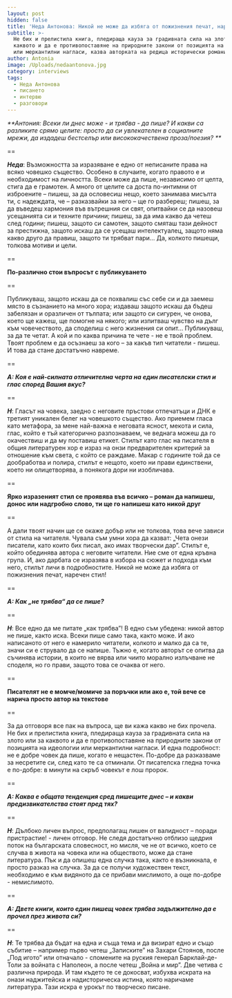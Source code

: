 ```yaml
---
layout: post
hidden: false
title: 'Неда Антонова: Никой не може да избяга от пожизнения печат, наречен стил'
subtitle: >-
  Не бих и прелистила книга, пледираща кауза за градивната сила на злото или за
  каквото и да е противопоставяне на природните закони от позицията на идеологии
  или меркантилни нагласи, казва авторката на редица исторически романи
author: Antonia
image: /Uploads/nedaantonova.jpg
category: interviews
tags:
  - Неда Антонова
  - писането
  - интервю
  - разговори
---
```

_**Антония: Всеки ли днес може - и трябва - да пише? И какви са разликите срямо целите: просто да си увлекателен в социалните мрежи, да издадеш бестселър или висококачествена проза/поезия? **_

\==

_**Неда**_: Възможността за изразяване е едно от неписаните права на всяко човешко същество. Особено в случаите, когато правото е и необходимост на личността. Всеки може да пише, независимо от целта, стига да е грамотен. А много от целите са доста по-интимни от изброените – пишеш, за да ословесиш нещо, което занимава мисълта ти, с надеждата, че – разказвайки за него – ще го разбереш; пишеш, за да въведеш хармония във вътрешния си свят, опитвайки се да назовеш усещанията си и техните причини; пишеш, за да има какво да четеш след години; пишеш, защото си самотен, защото смяташ тази дейност за престижна, защото искаш да се усещаш интелектуалец, защото няма какво друго да правиш, защото ти трябват пари… Да, колкото пишещи, толкова мотиви и цели. 

\==

**По-различно стои въпросът с публикуването**

\==

Публикуваш, защото искаш да се похвалиш със себе си и да заемеш място в съзнанието на много хора; издаваш защото искаш да бъдеш забелязан и оразличен от тълпата; или защото си сигурен, че онова, което ще кажеш, ще помогне на някого;  или изпитваш чувство на дълг към човечеството, да споделиш с него жизнения си опит… Публикуваш, за да те четат. А кой и по каква причина те чете - не е твой проблем. Твоят проблем е да осъзнаеш за кого – за какъв тип читатели - пишеш. И това да стане достатъчно навреме.  

\==

_**А: Коя е най-силната отличителна черта на един писателски стил и глас според Вашия вкус?**_

\==

_**Н**_: Гласът на човека, заедно с неговите пръстови отпечатъци и ДНК е третият уникален белег на човешкото същество. Ако приемем гласа като метафора, за мене най-важна е неговата ясност, мекота и сила, глас, който е тъй категорично разпознаваем, че веднага можеш да го окачествиш и да му поставиш етикет. Стилът като глас на писателя в общия литературен хор е израз на онзи предварителен критерий за отношение към света, с който се раждаме. Макар с годините той да се дообработва и полира, стилът е нещото, което ни прави единствени, което ни олицетворява, а понякога  дори ни изобличава. 

\==

**Ярко изразеният стил се проявява във всичко – роман да напишеш, донос или надгробно слово, ти ще го напишеш като никой друг**

\==

А дали твоят начин ще се окаже добър или не толкова, това вече зависи от стила на читателя. Чувала съм умни хора да казват: „Чета  онези писатели, като които бих писал, ако имах творчески дар”.  Стилът е, който обединява автора с неговите читатели. Ние сме от една кръвна група. И, ако дарбата се изразява в избора на сюжет и подхода към него, стилът личи в подробностите. Никой не може да избяга от пожизнения печат, наречен стил!

\==

_**А: Как „не трябва“ да се пише?**_

\==

_**Н**_: Все едно да ме питате „как трябва”! В едно съм убедена: никой автор не пише, както иска. Всеки пише само така, както може. И ако написаното от него е намерило читатели, колкото и малко да са те, значи си е струвало да се напише. Тъжно е, когато авторът се опитва да съчинява истории, в които не вярва или чиито морално излъчване не споделя, но го прави, защото това се очаква от него. 

\==

**Писателят не е момче/момиче за поръчки или ако е, той вече се нарича просто автор на текстове**

\==

За да отговоря все пак на въпроса, ще ви кажа какво не бих прочела. Не бих и прелистила книга, пледираща кауза за градивната сила на злото или за каквото и да е противопоставяне на природните закони от позицията на идеологии или меркантилни нагласи. И една подробност: не е добре човек да пише, когато е нещастен. По-добре да разказваме за несретите си, след като те са отминали. От писателска гледна точка е по-добре: в минути на скръб човекът е лош пророк.

\==

_**А: Каква е общата тенденция сред пишещите днес – и какви предизвикателства стоят пред тях?**_

\==

_**Н**_: Дълбоко личен въпрос, предполагащ лишен от валидност – поради пристрастие! -  личен отговор. Не следя достатъчно отблизо щедрия поток на българската словесност, но мисля, че не от всичко, което се случва в живота на човека или на обществото, може да стане литература. Пък и да опишеш една случка така, както е възникнала, е просто разказ на случка. За да се получи художествен текст,  необходимо е към видяното  да се прибави мислимото, а още по-добре - немислимото. 

\==

_**А: Двете книги, които един пишещ човек трябва задължително да е прочел през живота си?**_

\== 

_**Н**_: Те трябва да бъдат на една и съща тема и да визират едно и също събитие – например първо четеш „Записките” на Захари Стоянов, после „Под игото” или отначало - спомените на руския генерал Барклай-де-Толи за войната с Наполеон, а после четеш „Война и мир”. Две четива с различна природа. И там където те се докосват, избухва искрата на онази наджитейска и надисторическа истина, която наричаме литература. Тази искра е урокът по творческо писане.
